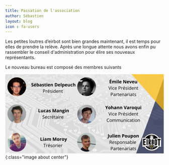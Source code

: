 ```yaml
---
title: Passation de l'association
author: Sébastien
layout: blog
icon : fa-users
---
```


Les petites loutres d’eirbot sont bien grandes maintenant, il est temps pour elles de prendre la relève.
Après une longue attente nous avons enfin pu rassembler le conseil
d'administration pour élire ses nouveaux représentants. 

Le nouveau bureau est composé des membres suivants 

![Bureau](/assets/images/bureau.png){:class="image about center"}
